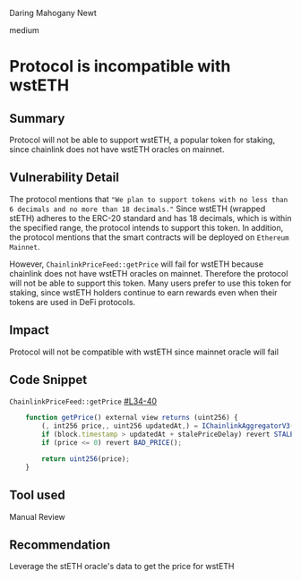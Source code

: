 Daring Mahogany Newt

medium

# Protocol is incompatible with wstETH

## Summary
Protocol will not be able to support wstETH, a popular token for staking, since chainlink does not have wstETH oracles on mainnet. 

## Vulnerability Detail
The protocol mentions that `"We plan to support tokens with no less than 6 decimals and no more than 18 decimals."` Since wstETH (wrapped stETH) adheres to the ERC-20 standard and has 18 decimals, which is within the specified range, the protocol intends to support this token. In addition, the protocol mentions that the smart contracts will be deployed on `Ethereum Mainnet`.

However, `ChainlinkPriceFeed::getPrice` will fail for wstETH because chainlink does not have wstETH oracles on mainnet. Therefore the protocol will not be able to support this token. Many users prefer to use this token for staking, since wstETH holders continue to earn rewards even when their tokens are used in DeFi protocols.

## Impact
Protocol will not be compatible with wstETH since mainnet oracle will fail

## Code Snippet
`ChainlinkPriceFeed::getPrice` [#L34-40](https://github.com/sherlock-audit/2024-02-rio-network-core-protocol/blob/main/rio-sherlock-audit/contracts/oracle/ChainlinkPriceFeed.sol#L34-L40)
```javascript
    function getPrice() external view returns (uint256) {
        (, int256 price,, uint256 updatedAt,) = IChainlinkAggregatorV3(source).latestRoundData();
        if (block.timestamp > updatedAt + stalePriceDelay) revert STALE_PRICE();
        if (price <= 0) revert BAD_PRICE();

        return uint256(price);
    }
```

## Tool used
Manual Review

## Recommendation
Leverage the stETH oracle's data to get the price for wstETH